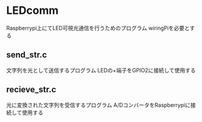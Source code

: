 # LEDcomm
Raspberrypi上にてLED可視光通信を行うためのプログラム
wiringPiを必要とする

## send_str.c
文字列を光として送信するプログラム
LEDの+端子をGPIO2に接続して使用する

## recieve_str.c
光に変換された文字列を受信するプログラム
A/DコンバータをRaspberrypiに接続して使用する
